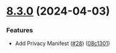 # [8.3.0](https://github.com/mparticle-integrations/mparticle-apple-integration-google-analytics-firebase/compare/v8.2.0...v8.3.0) (2024-04-03)


### Features

* Add Privacy Manifest ([#28](https://github.com/mparticle-integrations/mparticle-apple-integration-google-analytics-firebase/issues/28)) ([08c1301](https://github.com/mparticle-integrations/mparticle-apple-integration-google-analytics-firebase/commit/08c130129dd5e56bb00a7015d0f0f4588f768aa8))
